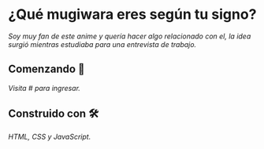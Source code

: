 # ¿Qué mugiwara eres según tu signo? 

_Soy muy fan de este anime y quería hacer algo relacionado con el, la idea surgió mientras estudiaba para una entrevista de trabajo._


## Comenzando 🚀

_Visita # para ingresar._


## Construido con 🛠️

_HTML, CSS y JavaScript._
